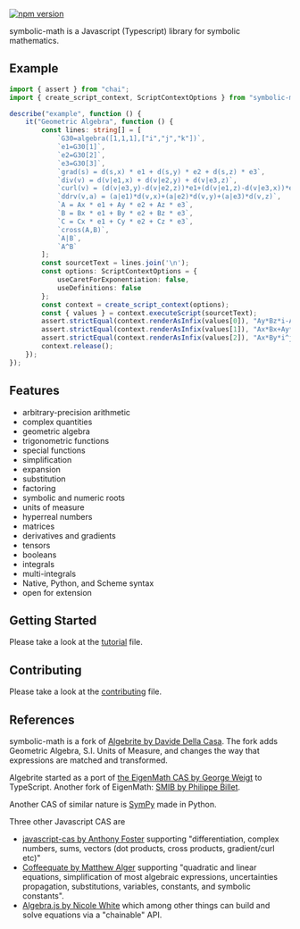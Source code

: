 [![npm version](https://badge.fury.io/js/symbolic-math.svg)](https://badge.fury.io/js/symbolic-math)

symbolic-math is a Javascript (Typescript) library for symbolic mathematics.

## Example

```typescript
import { assert } from "chai";
import { create_script_context, ScriptContextOptions } from "symbolic-math";

describe("example", function () {
    it("Geometric Algebra", function () {
        const lines: string[] = [
            `G30=algebra([1,1,1],["i","j","k"])`,
            `e1=G30[1]`,
            `e2=G30[2]`,
            `e3=G30[3]`,
            `grad(s) = d(s,x) * e1 + d(s,y) * e2 + d(s,z) * e3`,
            `div(v) = d(v|e1,x) + d(v|e2,y) + d(v|e3,z)`,
            `curl(v) = (d(v|e3,y)-d(v|e2,z))*e1+(d(v|e1,z)-d(v|e3,x))*e2+(d(v|e2,x)-d(v|e1,y))*e3`,
            `ddrv(v,a) = (a|e1)*d(v,x)+(a|e2)*d(v,y)+(a|e3)*d(v,z)`,
            `A = Ax * e1 + Ay * e2 + Az * e3`,
            `B = Bx * e1 + By * e2 + Bz * e3`,
            `C = Cx * e1 + Cy * e2 + Cz * e3`,
            `cross(A,B)`,
            `A|B`,
            `A^B`
        ];
        const sourcetText = lines.join('\n');
        const options: ScriptContextOptions = {
            useCaretForExponentiation: false,
            useDefinitions: false
        };
        const context = create_script_context(options);
        const { values } = context.executeScript(sourcetText);
        assert.strictEqual(context.renderAsInfix(values[0]), "Ay*Bz*i-Az*By*i-Ax*Bz*j+Az*Bx*j+Ax*By*k-Ay*Bx*k");
        assert.strictEqual(context.renderAsInfix(values[1]), "Ax*Bx+Ay*By+Az*Bz");
        assert.strictEqual(context.renderAsInfix(values[2]), "Ax*By*i^j-Ay*Bx*i^j+Ax*Bz*i^k-Az*Bx*i^k+Ay*Bz*j^k-Az*By*j^k");
        context.release();
    });
});
```

## Features

* arbitrary-precision arithmetic
* complex quantities
* geometric algebra
* trigonometric functions
* special functions
* simplification
* expansion
* substitution
* factoring
* symbolic and numeric roots
* units of measure
* hyperreal numbers
* matrices
* derivatives and gradients
* tensors
* booleans
* integrals
* multi-integrals
* Native, Python, and Scheme syntax
* open for extension

## Getting Started

Please take a look at the [tutorial](https://github.com/geometryzen/symbolic-math/blob/master/TUTORIAL.md) file.

## Contributing

Please take a look at the [contributing](https://github.com/geometryzen/symbolic-math/blob/master/CONTRIBUTING.md) file.

## References

symbolic-math is a fork of [Algebrite by Davide Della Casa](https://github.com/davidedc/Algebrite).
The fork adds Geometric Algebra, S.I. Units of Measure, and changes the way that expressions are matched and transformed.  

Algebrite started as a port of [the EigenMath CAS by George Weigt](http://eigenmath.sourceforge.net/Eigenmath.pdf) to TypeScript.
Another fork of EigenMath: [SMIB by Philippe Billet](http://smib.sourceforge.net/).

Another CAS of similar nature is [SymPy](http://www.sympy.org/en/index.html) made in Python.

Three other Javascript CAS are

* [javascript-cas by Anthony Foster](https://github.com/aantthony/javascript-cas) supporting "differentiation, complex numbers, sums, vectors (dot products, cross products, gradient/curl etc)"
* [Coffeequate by Matthew Alger](http://coffeequate.readthedocs.org/) supporting "quadratic and linear equations, simplification of most algebraic expressions, uncertainties propagation, substitutions, variables, constants, and symbolic constants".
* [Algebra.js by Nicole White](http://algebra.js.org) which among other things can build and solve equations via a "chainable" API.

